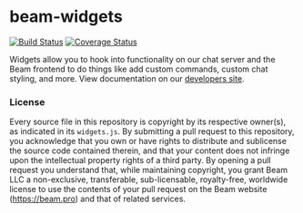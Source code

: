 # beam-widgets

[![Build Status](https://travis-ci.org/MCProHosting/beam-widgets.svg)](https://travis-ci.org/MCProHosting/beam-widgets) [![Coverage Status](https://coveralls.io/repos/MCProHosting/beam-widgets/badge.svg?branch=master)](https://coveralls.io/r/MCProHosting/beam-widgets?branch=master)

Widgets allow you to hook into functionality on our chat server and the Beam frontend to do things like add custom commands, custom chat styling, and more. View documentation on our [developers site](https://developer.beam.pro/api/widget).

### License

Every source file in this repository is copyright by its respective owner(s), as indicated in its `widgets.js`. By submitting a pull request to this repository, you acknowledge that you own or have rights to distribute and sublicense the source code contained therein, and that your content does not infringe upon the intellectual property rights of a third party. By opening a pull request you understand that, while maintaining copyright, you grant Beam LLC a non-exclusive, transferable, sub-licensable, royalty-free, worldwide license to use the contents of your pull request on the Beam website (https://beam.pro) and that of related services.
